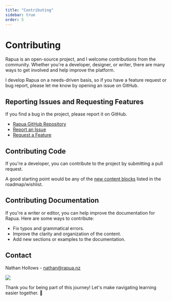 ```yaml
---
title: "Contributing"
sidebar: true
order: 5
---
```


# Contributing

Rapua is an open-source project, and I welcome contributions from the community. Whether you're a developer, designer, or writer, there are many ways to get involved and help improve the platform.

I develop Rapua on a needs-driven basis, so if you have a feature request or bug report, please let me know by opening an issue on GitHub.

## Reporting Issues and Requesting Features

If you find a bug in the project, please report it on GitHub.

- [Rapua GitHub Repository](https://github.com/nathanhollows/Rapua)
- [Report an Issue](https://github.com/nathanhollows/Rapua/issues/new?assignees=&labels=&projects=&template=bug_report.md)
- [Request a Feature](https://github.com/nathanhollows/Rapua/issues/new?assignees=&labels=&projects=&template=feature_request.md)

## Contributing Code

If you're a developer, you can contribute to the project by submitting a pull request.

A good starting point would be any of the [new content blocks](/docs/developer/roadmap#new-content-blocks) listed in the roadmap/wishlist.

## Contributing Documentation

If you're a writer or editor, you can help improve the documentation for Rapua. Here are some ways to contribute:

- Fix typos and grammatical errors.
- Improve the clarity and organization of the content.
- Add new sections or examples to the documentation.

## Contact

Nathan Hollows - nathan@rapua.nz 

[![][linkedin-shield]][linkedin-url]

Thank you for being part of this journey! Let's make navigating learning easier together. 🚀

[linkedin-shield]: https://img.shields.io/badge/-LinkedIn-black.svg?style=for-the-badge&logo=linkedin&colorB=555
[linkedin-url]: https://linkedin.com/in/nathanhollows
